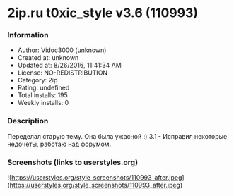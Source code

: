 # 2ip.ru t0xic_style v3.6 (110993)

### Information
- Author: Vidoc3000 (unknown)
- Created at: unknown
- Updated at: 8/26/2016, 11:41:34 AM
- License: NO-REDISTRIBUTION
- Category: 2ip
- Rating: undefined
- Total installs: 195
- Weekly installs: 0


### Description
Переделал старую тему. Она была ужасной :)
3.1 - Исправил некоторые недочеты, работаю над форумом.


### Screenshots (links to userstyles.org)
![https://userstyles.org/style_screenshots/110993_after.jpeg](https://userstyles.org/style_screenshots/110993_after.jpeg)


